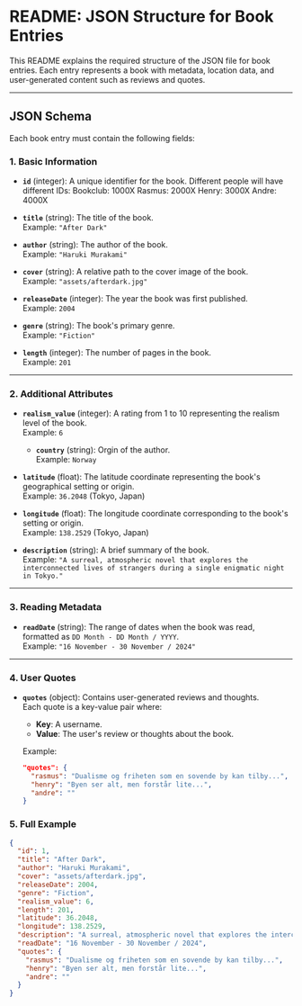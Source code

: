 # README: JSON Structure for Book Entries

This README explains the required structure of the JSON file for book entries. Each entry represents a book with metadata, location data, and user-generated content such as reviews and quotes.

---

## JSON Schema

Each book entry must contain the following fields:

### **1. Basic Information**
- **`id`** (integer): A unique identifier for the book.
  Different people will have different IDs:
  Bookclub: 1000X
  Rasmus:   2000X
  Henry:    3000X
  Andre:    4000X


- **`title`** (string): The title of the book.  
  Example: `"After Dark"`

- **`author`** (string): The author of the book.  
  Example: `"Haruki Murakami"`

- **`cover`** (string): A relative path to the cover image of the book.  
  Example: `"assets/afterdark.jpg"`

- **`releaseDate`** (integer): The year the book was first published.  
  Example: `2004`

- **`genre`** (string): The book's primary genre.  
  Example: `"Fiction"`

- **`length`** (integer): The number of pages in the book.  
  Example: `201`

---

### **2. Additional Attributes**
- **`realism_value`** (integer): A rating from 1 to 10 representing the realism level of the book.  
  Example: `6`

  - **`country`** (string): Orgin of the author.  
  Example: `Norway`

- **`latitude`** (float): The latitude coordinate representing the book's geographical setting or origin.  
  Example: `36.2048` (Tokyo, Japan)

- **`longitude`** (float): The longitude coordinate corresponding to the book's setting or origin.  
  Example: `138.2529` (Tokyo, Japan)

- **`description`** (string): A brief summary of the book.  
  Example: `"A surreal, atmospheric novel that explores the interconnected lives of strangers during a single enigmatic night in Tokyo."`

---

### **3. Reading Metadata**
- **`readDate`** (string): The range of dates when the book was read, formatted as `DD Month - DD Month / YYYY`.  
  Example: `"16 November - 30 November / 2024"`

---

### **4. User Quotes**
- **`quotes`** (object): Contains user-generated reviews and thoughts.  
  Each quote is a key-value pair where:
  - **Key**: A username.
  - **Value**: The user's review or thoughts about the book.
  
  Example:
  ```json
  "quotes": {
    "rasmus": "Dualisme og friheten som en sovende by kan tilby...",
    "henry": "Byen ser alt, men forstår lite...",
    "andre": ""
  }

### **5. Full Example**

```json
{
  "id": 1,
  "title": "After Dark",
  "author": "Haruki Murakami",
  "cover": "assets/afterdark.jpg",
  "releaseDate": 2004,
  "genre": "Fiction",
  "realism_value": 6,
  "length": 201,
  "latitude": 36.2048,
  "longitude": 138.2529,
  "description": "A surreal, atmospheric novel that explores the interconnected lives of strangers during a single enigmatic night in Tokyo.",
  "readDate": "16 November - 30 November / 2024",
  "quotes": {
    "rasmus": "Dualisme og friheten som en sovende by kan tilby...",
    "henry": "Byen ser alt, men forstår lite...",
    "andre": ""
  }
}